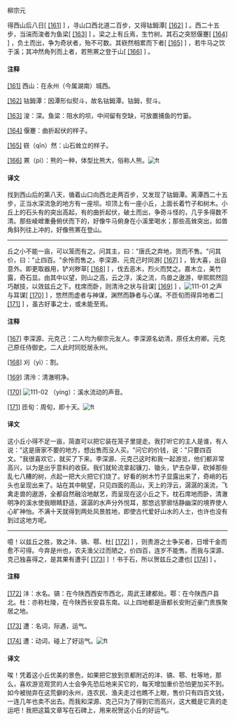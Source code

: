 
柳宗元

得西山后八日[
[\[161\]](#note_161)
] ，寻山口西北道二百步，又得钴鉧潭[
[\[162\]](#note_162)
] 。西二十五步，当湍而浚者为鱼梁[
[\[163\]](#note_163)
] 。梁之上有丘焉，生竹树。其石之突怒偃蹇[
[\[164\]](#note_164)
] ，负土而出，争为奇状者，殆不可数。其嵚然相累而下者[
[\[165\]](#note_165)
] ，若牛马之饮于溪；其冲然角列而上者，若熊罴之登于山[
[\[166\]](#note_166)
] 。

#### 注释 

[\[161\]](#noteBack_161)
西山：在永州（今属湖南）城西。

[\[162\]](#noteBack_162)
钴鉧潭：因潭形似熨斗，故名钴鉧潭。钴鉧，熨斗。

[\[163\]](#noteBack_163)
浚：深。鱼梁：阻水的坝，中间留有空缺，可放置捕鱼的竹篓。

[\[164\]](#noteBack_164)
偃蹇：曲折起伏的样子。

[\[165\]](#noteBack_165)
嵚（qīn）然：山石耸立的样子。

[\[166\]](#noteBack_166)
罴（pí）：熊的一种，体型比熊大，俗称人熊。![ft](@media/Image00002.jpg)

#### 译文 

找到西山后的第八天，循着山口向西北走两百步，又发现了钴鉧潭。离潭西二十五步，正当水深流急的地方有一座坝。坝顶上有一座小丘，上面长着竹子和树木。小丘上的石头有的突出高起，有的曲折起伏，破土而出，争奇斗怪的，几乎多得数不清。那些崚嶒重叠俯伏而下的，好像牛马俯身在小溪里喝水；那些高耸突出，如兽角斜列往上冲的，好像熊罴在登山。

------------------------------------------------------------------------

丘之小不能一亩，可以笼而有之。问其主，曰："唐氏之弃地，货而不售。"问其价，曰："止四百。"余怜而售之。李深源、元克己时同游[
[\[167\]](#note_167)
] ，皆大喜，出自意外。即更取器用，铲刈秽草[
[\[168\]](#note_168)
]
，伐去恶木，烈火而焚之。嘉木立，美竹露，奇石显。由其中以望，则山之高，云之浮，溪之流，鸟兽之遨游，举熙熙然回巧献技，以效兹丘之下。枕席而卧，则清泠之状与目谋[
[\[169\]](#note_169)
]
，![111-01](@media/Image00012.jpg) 之声与耳谋[
[\[170\]](#note_170)
] ，悠然而虚者与神谋，渊然而静者与心谋。不匝旬而得异地者二[
[\[171\]](#note_171)
] ，虽古好事之士，或未能至焉。

#### 注释 

[\[167\]](#noteBack_167)
李深源、元克己：二人均为柳宗元友人。李深源名幼清，原任太府卿。元克己原任侍御史。二人此时同贬居永州。

[\[168\]](#noteBack_168)
刈（yì）：割。

[\[169\]](#noteBack_169)
清泠：清澈明净。

[\[170\]](#noteBack_170)
![111-02](@media/Image00013.jpg)
（yíng）：溪水流动的声音。

[\[171\]](#noteBack_171)
匝旬：周旬，即十天。![ft](@media/Image00002.jpg)

#### 译文 

这小丘小得不足一亩，简直可以把它装在笼子里提走。我打听它的主人是谁，有人说："这是唐家不要的地方，想出售而没人买。"问它的价钱，说："只要四百文。"我很喜欢它，就买了下来。李深源、元克己这时和我一起游览，他们都非常高兴，以为是出乎意料的收获。我们就轮流拿起镰刀、锄头，铲去杂草，砍掉那些乱七八糟的树，点起一把大火把它们烧了。好看的树木竹子显露出来了，奇峭的石头也呈现出来了。站在其中眺望，只见四面的高山，天上的浮云，潺潺的溪流，飞禽走兽的遨游，全都自然融洽地献艺，而呈现在这小丘之下。枕石席地而卧，清澈明净的溪水使我眼睛舒适，潺潺的水声分外悦耳，那悠远寥廓恬静幽深的境界使人心旷神怡。不满十天就得到两处风景胜地，即使古代爱好山水的人士，也许也没有到过这地方呢。

------------------------------------------------------------------------

噫！以兹丘之胜，致之沣、镐、鄠、杜[
[\[172\]](#note_172)
]
，则贵游之士争买者，日增千金而愈不可得。今弃是州也，农夫渔父过而陋之，价四百，连岁不能售。而我与深源、克己独喜得之，是其果有遭乎[
[\[173\]](#note_173)
] ！书于石，所以贺兹丘之遭也[
[\[174\]](#note_174)
] 。

#### 注释 

[\[172\]](#noteBack_172)
沣：水名。镐：在今陕西西安市西北，周武王建都处。鄠：在今陕西户县北。杜：亦称杜陵，在今陕西长安县东南。以上四地都是唐都长安附近豪门贵族聚居之地。

[\[173\]](#noteBack_173)
遭：名词，际遇，运气。

[\[174\]](#noteBack_174)
遭：动词，碰上了好运气。![ft](@media/Image00002.jpg)

#### 译文 

唉！凭着这小丘优美的景色，如果把它放到京都附近的沣、镐、鄠、杜等地，那么，喜欢游览观赏的人士会争先恐后地来买它的，每天增加重价恐怕更加买不到。如今被抛弃在这荒僻的永州，连农民、渔夫走过也瞧不上眼，售价只有四百文钱，一连几年也卖不出去。而我和深源、克己只为了得到它而高兴，这大概是它真的走运吧！我把这篇文章写在石碑上，用来祝贺这小丘的好运气。


